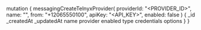 mutation {
    messagingCreateTelnyxProvider(
        providerId: "<PROVIDER_ID>",
        name: "<NAME>",
        from: "+12065550100",
        apiKey: "<API_KEY>",
        enabled: false
    ) {
        _id
        _createdAt
        _updatedAt
        name
        provider
        enabled
        type
        credentials
        options
    }
}
